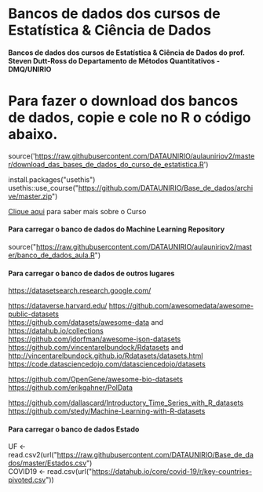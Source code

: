 # Bancos de dados dos cursos de Estatística & Ciência de Dados

#### Bancos de dados dos cursos de Estatística & Ciência de Dados do prof. Steven Dutt-Ross do Departamento de Métodos Quantitativos - DMQ/UNIRIO


# Para fazer o download dos bancos de dados, copie e cole no R o código abaixo.
source('https://raw.githubusercontent.com/DATAUNIRIO/aulauniriov2/master/download_das_bases_de_dados_do_curso_de_estatistica.R')

install.packages("usethis")   
usethis::use_course("https://github.com/DATAUNIRIO/Base_de_dados/archive/master.zip")  



[Clique aqui](https://dataunirio.github.io/aulauniriov2/) para saber mais sobre o Curso


#### Para carregar o banco de dados do Machine Learning Repository
source("https://raw.githubusercontent.com/DATAUNIRIO/aulauniriov2/master/banco_de_dados_aula.R")


#### Para carregar o banco de dados de outros lugares
https://datasetsearch.research.google.com/

https://dataverse.harvard.edu/
https://github.com/awesomedata/awesome-public-datasets   
https://github.com/datasets/awesome-data and https://datahub.io/collections   
https://github.com/jdorfman/awesome-json-datasets   
https://github.com/vincentarelbundock/Rdatasets and http://vincentarelbundock.github.io/Rdatasets/datasets.html   
https://code.datasciencedojo.com/datasciencedojo/datasets  

https://github.com/OpenGene/awesome-bio-datasets   
https://github.com/erikgahner/PolData  

https://github.com/dallascard/Introductory_Time_Series_with_R_datasets  
https://github.com/stedy/Machine-Learning-with-R-datasets     


#### Para carregar o banco de dados Estado
UF <- read.csv2(url("https://raw.githubusercontent.com/DATAUNIRIO/Base_de_dados/master/Estados.csv")  
COVID19 <- read.csv(url("https://datahub.io/core/covid-19/r/key-countries-pivoted.csv"))



